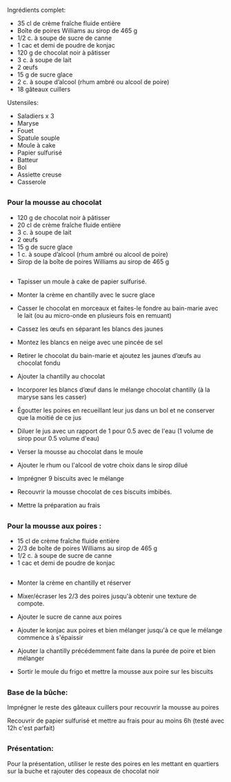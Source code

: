 
Ingrédients complet:

- 35 cl de crème fraîche fluide entière
 - Boîte de poires Williams au sirop de 465 g
  -  1/2 c. à soupe de sucre de canne
  - 1 cac et demi de poudre de konjac
  - 120 g de chocolat noir à pâtisser
  - 3 c. à soupe de lait
  - 2 œufs
  - 15 g de sucre glace
  - 2 c. à soupe d’alcool (rhum ambré ou alcool de poire)
  - 18 gâteaux cuillers

Ustensiles: 
    
  - Saladiers x 3
  - Maryse
  - Fouet
  - Spatule souple
  - Moule à cake
  - Papier sulfurisé
  - Batteur
  - Bol
  - Assiette creuse
  - Casserole

##


### Pour la mousse au chocolat

  - 120 g de chocolat noir à pâtisser
  - 20 cl de crème fraîche fluide entière
  - 3 c. à soupe de lait
  - 2 œufs
  - 15 g de sucre glace
  - 1 c. à soupe d’alcool (rhum ambré ou alcool de poire)
  - Sirop de la boîte de poires Williams au sirop de 465 g
##

- Tapisser un moule à cake de papier sulfurisé.

- Monter la crème en chantilly avec le sucre glace

- Casser le chocolat en morceaux et faites-le fondre au bain-marie avec le lait (ou au micro-onde en plusieurs fois en remuant)

- Cassez les œufs en séparant les blancs des jaunes

- Montez les blancs en neige avec une pincée de sel

- Retirer le chocolat du bain-marie et ajoutez les jaunes d’œufs au chocolat fondu

- Ajouter la chantilly au chocolat

- Incorporer les blancs d’œuf dans le mélange chocolat chantilly (à la maryse sans les casser)

- Égoutter les poires en recueillant leur jus dans un bol et ne conserver que la moitié de ce jus

- Diluer le jus avec un rapport de 1 pour 0.5 avec de l'eau (1 volume de sirop pour 0.5 volume d'eau)

- Verser la mousse au chocolat dans le moule

- Ajouter le rhum ou l'alcool de votre choix dans le sirop dilué

- Imprégner 9 biscuits avec le mélange

- Recouvrir la mousse chocolat de ces biscuits imbibés.

- Mettre la préparation au frais


##
### Pour la mousse aux poires :

  - 15 cl de crème fraîche fluide entière
  - 2/3 de boîte de poires Williams au sirop de 465 g
  - 1/2 c. à soupe de sucre de canne
  - 1 cac et demi de poudre de konjac
##

- Monter la crème en chantilly et réserver

- Mixer/écraser les 2/3 des poires jusqu'à obtenir une texture de compote.

- Ajouter le sucre de canne aux poires

- Ajouter le konjac aux poires et bien mélanger jusqu'à ce que le mélange commence à s'épaissir

- Ajouter la chantilly précédemment faite dans la purée de poire et bien mélanger

- Sortir le moule du frigo et mettre la mousse aux poire sur les biscuits

##

### Base de la bûche:

Imprégner le reste des gâteaux cuillers pour recouvrir la mousse au poires

Recouvrir de papier sulfurisé et mettre au frais pour au moins 6h (testé avec 12h c'est parfait)

##

### Présentation: 

Pour la présentation, utiliser le reste des poires en les mettant en quartiers sur la buche et rajouter des copeaux de chocolat noir








